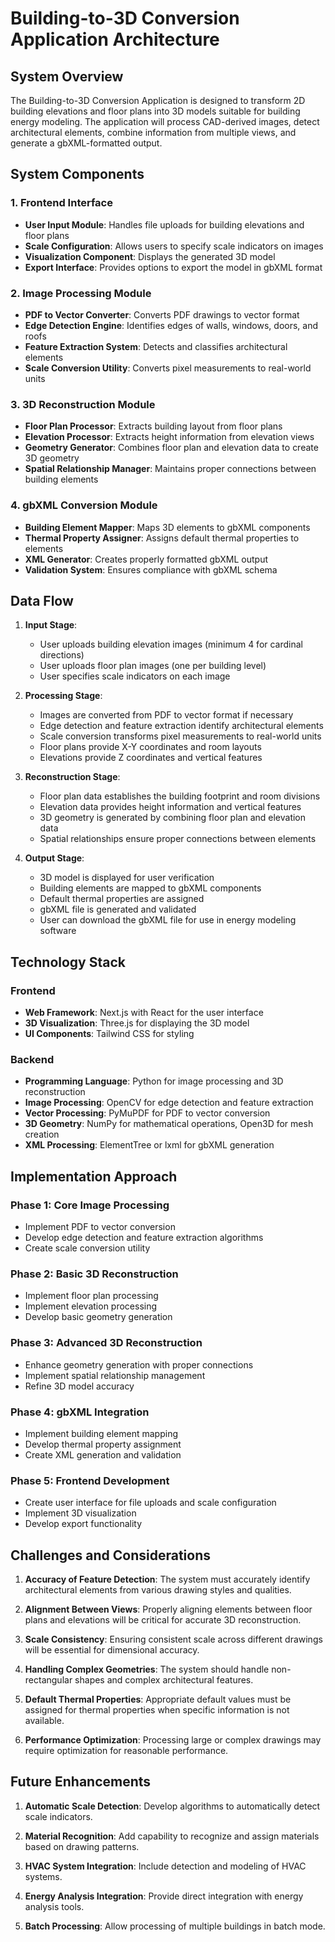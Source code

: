 # Building-to-3D Conversion Application Architecture

## System Overview

The Building-to-3D Conversion Application is designed to transform 2D building elevations and floor plans into 3D models suitable for building energy modeling. The application will process CAD-derived images, detect architectural elements, combine information from multiple views, and generate a gbXML-formatted output.

## System Components

### 1. Frontend Interface
- **User Input Module**: Handles file uploads for building elevations and floor plans
- **Scale Configuration**: Allows users to specify scale indicators on images
- **Visualization Component**: Displays the generated 3D model
- **Export Interface**: Provides options to export the model in gbXML format

### 2. Image Processing Module
- **PDF to Vector Converter**: Converts PDF drawings to vector format
- **Edge Detection Engine**: Identifies edges of walls, windows, doors, and roofs
- **Feature Extraction System**: Detects and classifies architectural elements
- **Scale Conversion Utility**: Converts pixel measurements to real-world units

### 3. 3D Reconstruction Module
- **Floor Plan Processor**: Extracts building layout from floor plans
- **Elevation Processor**: Extracts height information from elevation views
- **Geometry Generator**: Combines floor plan and elevation data to create 3D geometry
- **Spatial Relationship Manager**: Maintains proper connections between building elements

### 4. gbXML Conversion Module
- **Building Element Mapper**: Maps 3D elements to gbXML components
- **Thermal Property Assigner**: Assigns default thermal properties to elements
- **XML Generator**: Creates properly formatted gbXML output
- **Validation System**: Ensures compliance with gbXML schema

## Data Flow

1. **Input Stage**:
   - User uploads building elevation images (minimum 4 for cardinal directions)
   - User uploads floor plan images (one per building level)
   - User specifies scale indicators on each image

2. **Processing Stage**:
   - Images are converted from PDF to vector format if necessary
   - Edge detection and feature extraction identify architectural elements
   - Scale conversion transforms pixel measurements to real-world units
   - Floor plans provide X-Y coordinates and room layouts
   - Elevations provide Z coordinates and vertical features

3. **Reconstruction Stage**:
   - Floor plan data establishes the building footprint and room divisions
   - Elevation data provides height information and vertical features
   - 3D geometry is generated by combining floor plan and elevation data
   - Spatial relationships ensure proper connections between elements

4. **Output Stage**:
   - 3D model is displayed for user verification
   - Building elements are mapped to gbXML components
   - Default thermal properties are assigned
   - gbXML file is generated and validated
   - User can download the gbXML file for use in energy modeling software

## Technology Stack

### Frontend
- **Web Framework**: Next.js with React for the user interface
- **3D Visualization**: Three.js for displaying the 3D model
- **UI Components**: Tailwind CSS for styling

### Backend
- **Programming Language**: Python for image processing and 3D reconstruction
- **Image Processing**: OpenCV for edge detection and feature extraction
- **Vector Processing**: PyMuPDF for PDF to vector conversion
- **3D Geometry**: NumPy for mathematical operations, Open3D for mesh creation
- **XML Processing**: ElementTree or lxml for gbXML generation

## Implementation Approach

### Phase 1: Core Image Processing
- Implement PDF to vector conversion
- Develop edge detection and feature extraction algorithms
- Create scale conversion utility

### Phase 2: Basic 3D Reconstruction
- Implement floor plan processing
- Implement elevation processing
- Develop basic geometry generation

### Phase 3: Advanced 3D Reconstruction
- Enhance geometry generation with proper connections
- Implement spatial relationship management
- Refine 3D model accuracy

### Phase 4: gbXML Integration
- Implement building element mapping
- Develop thermal property assignment
- Create XML generation and validation

### Phase 5: Frontend Development
- Create user interface for file uploads and scale configuration
- Implement 3D visualization
- Develop export functionality

## Challenges and Considerations

1. **Accuracy of Feature Detection**: The system must accurately identify architectural elements from various drawing styles and qualities.

2. **Alignment Between Views**: Properly aligning elements between floor plans and elevations will be critical for accurate 3D reconstruction.

3. **Scale Consistency**: Ensuring consistent scale across different drawings will be essential for dimensional accuracy.

4. **Handling Complex Geometries**: The system should handle non-rectangular shapes and complex architectural features.

5. **Default Thermal Properties**: Appropriate default values must be assigned for thermal properties when specific information is not available.

6. **Performance Optimization**: Processing large or complex drawings may require optimization for reasonable performance.

## Future Enhancements

1. **Automatic Scale Detection**: Develop algorithms to automatically detect scale indicators.

2. **Material Recognition**: Add capability to recognize and assign materials based on drawing patterns.

3. **HVAC System Integration**: Include detection and modeling of HVAC systems.

4. **Energy Analysis Integration**: Provide direct integration with energy analysis tools.

5. **Batch Processing**: Allow processing of multiple buildings in batch mode.

